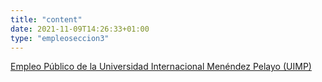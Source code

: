 ```yaml
---
title: "content"
date: 2021-11-09T14:26:33+01:00
type: "empleoseccion3"
---
```

<a href="http://www.uimp.es/institucional/administracion-electronica/ofertas-de-empleo.html" title="Ir a 'Empleo P&uacute;blico de la Universidad Internacional Men&eacute;ndez Pelayo (UIMP)', en ventana nueva" target="_blank" rel="noopener">Empleo P&uacute;blico de la Universidad Internacional Men&eacute;ndez Pelayo (UIMP)<i class="fas fa-external-link-alt"></i></a>